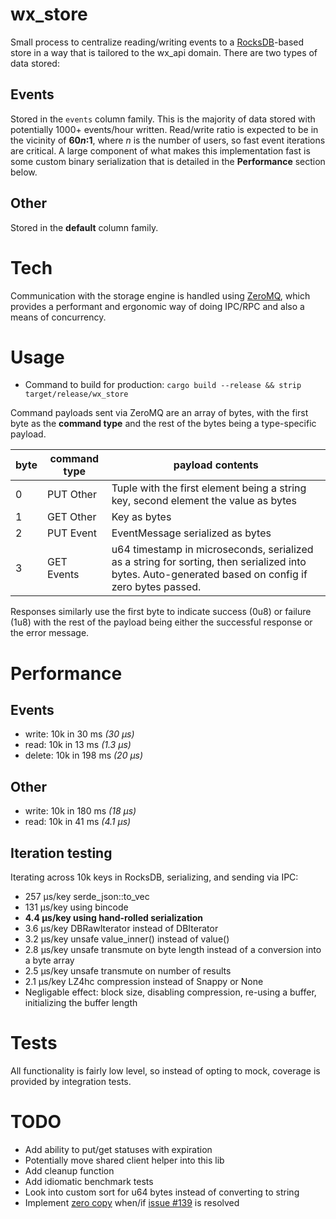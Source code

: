 # wx_store
Small process to centralize reading/writing events to a [RocksDB](https://github.com/facebook/rocksdb)-based store in a way that is tailored to the wx_api domain. There are two types of data stored:

## Events
Stored in the `events` column family. This is the majority of data stored with potentially 1000+ events/hour written. Read/write ratio is expected to be in the vicinity of **60*n*:1**, where *n* is the number of users, so fast event iterations are critical. A large component of what makes this implementation fast is some custom binary serialization that is detailed in the **Performance** section below.

## Other
Stored in the **default** column family.

# Tech
Communication with the storage engine is handled using [ZeroMQ](http://zeromq.org/), which provides a performant and ergonomic way of doing IPC/RPC and also a means of concurrency.

# Usage
- Command to build for production: `cargo build --release && strip target/release/wx_store`

Command payloads sent via ZeroMQ are an array of bytes, with the first byte as the **command type** and the rest of the bytes being a type-specific payload.

| byte  | command type | payload contents                                                                                                                                    |
|---|--------------|-----------------------------------------------------------------------------------------------------------------------------------------------------|
| 0 | PUT Other    | Tuple with the first element being a string key, second element the value as bytes                                                                  |
| 1 | GET Other    | Key as bytes                                                                                                                                        |
| 2 | PUT Event    | EventMessage serialized as bytes                                                                                                                    |
| 3 | GET Events   | u64 timestamp in microseconds, serialized as a string for sorting, then serialized into bytes. Auto-generated based on config if zero bytes passed. |

Responses similarly use the first byte to indicate success (0u8) or failure (1u8) with the rest of the payload being either the successful response or the error message.

# Performance
## Events
- write: 10k in 30 ms *(30 μs)*
- read: 10k in 13 ms *(1.3 μs)*
- delete: 10k in 198 ms *(20 μs)*
## Other
- write: 10k in 180 ms *(18 μs)*
- read: 10k in 41 ms *(4.1 μs)*
## Iteration testing
Iterating across 10k keys in RocksDB, serializing, and sending via IPC:
- 257 µs/key    serde_json::to_vec
- 131 µs/key    using bincode
- **4.4 µs/key    using hand-rolled serialization**
- 3.6 µs/key    DBRawIterator instead of DBIterator
- 3.2 µs/key    unsafe value_inner() instead of value()
- 2.8 µs/key    unsafe transmute on byte length instead of a conversion into a byte array
- 2.5 µs/key    unsafe transmute on number of results
- 2.1 µs/key    LZ4hc compression instead of Snappy or None
- Negligable effect: block size, disabling compression, re-using a buffer, initializing the buffer length

# Tests
All functionality is fairly low level, so instead of opting to mock, coverage is provided by integration tests.

 # TODO
 - Add ability to put/get statuses with expiration
 - Potentially move shared client helper into this lib
 - Add cleanup function
 - Add idiomatic benchmark tests
 - Look into custom sort for u64 bytes instead of converting to string
 - Implement [zero copy](http://zeromq.org/blog:zero-copy) when/if [issue #139](https://github.com/erickt/rust-zmq/issues/139) is resolved
 